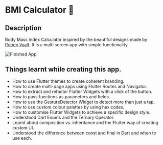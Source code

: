 

# BMI Calculator 💪


## Description

Body Mass Index Calculator inspired by the beautiful designs made by [Ruben Vaalt](https://dribbble.com/shots/4585382-Simple-BMI-Calculator). 
It is a multi screen app with simple functionality. 

![Finished App](bmi-calc-demo.gif)

## Things learnt while creating this app.

- How to use Flutter themes to create coherent branding. 
- How to create multi-page apps using Flutter Routes and Navigator.
- How to extract and refactor Flutter Widgets with a click of the button. 
- How to pass functions as parameters and fields.
- How to use the GestureDetector Widget to detect more than just a tap.
- How to use custom colour palettes by using hex codes.
- How to customise Flutter Widgets to achieve a specific design style.
- Understood Dart Enums and the Ternary Operator.
- Learnt about composition vs. inheritance and the Flutter way of creating custom UI.
- Understood the difference between const and final in Dart and when to use each.

